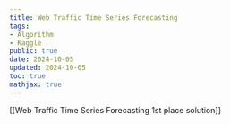 ```yaml
---
title: Web Traffic Time Series Forecasting
tags:
- Algorithm
- Kaggle
public: true
date: 2024-10-05
updated: 2024-10-05
toc: true
mathjax: true
---
```


[[Web Traffic Time Series Forecasting 1st place solution]]
